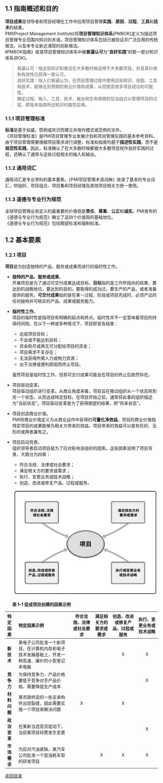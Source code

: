 ## 1.1 指南概述和目的
**项目成果**是领导者和项目经理在工作中应用项目管理**实践**、**原则**、**过程**、**工具**和**技术**的结果。  
PMI(Project Management Institute)将**项目管理知识体系**(PMBOK)定义为描述项目管理专业范围内知识的术语。项目管理知识体系包括已被验证并广泛应用的传统做法，以及本专业新近涌现的创新做法。  
《PMBOK指南》收录项目管理知识体系中被**普遍认可**为“**良好实践**”的那一部分知识体系(BOK)。  
> 普遍认可：指这些知识和做法在大多数时候适用于大多数项目，并且其价值和有效性已获得一致认可。  
> 良好实践：指人们普遍认为，在项目管理过程中使用这些知识、技能、工具和技术，能够达到预期的商业价值和成果，从而提高很多项目成功的可能性。  
确定过程、输入、工具、技术、输出和生命周期的恰当组合以管理项目的过程，即指本指南所述知识的裁剪应用。  
### 1.1.1 项目管理标准
**标准**是基于权威、惯例或共识而建立并用作模式或范例的文件。  
《项目管理标准》是PMI项目管理专业发展计划和项目管理实践的基本参考资料。由于项目管理需要根据项目需求进行调整，标准和指南均基于**描述性实践**，而不是**规范性实践**。因此，标准确认了在大多数时候都被大多数项目视作良好实践的过程，还确认了通常与这些过程相关的输入和输出。  

### 1.1.2 通用词汇
通用词汇是专业学科的基本要素。《PMI项目管理术语词典》收录了基本的专业词汇，供组织、项目组合、项目集和项目经理及其他项目相关方统一使用。

### 1.1.3 道德与专业行为规范
全球项目管理业务定义的最重要的价值观是**责任**、**尊重**、**公正**和**诚实**。PMI发布的《道德与专业行为规范》确立了这四个价值观的基础地位。  
《道德与专业行为规范》包括期望标准和强制标准。  

## 1.2 基本要素

### 1.2.1 项目
**项目**是为创造独特的产品、服务或成果而进行的临时性工作。  
+ **独特的产品、服务或成果**。  
  开展项目是为了通过可交付成果达成目标。**目标**指的是工作所指向的结果，要达到的战略地位，要达到的目的，要取得的成功过，要生产的产品，或者准备提供的服务。**可交付成果**指的是在某一过程、阶段或项目完成时，必须产出的任何独特并可核实的产品、成果或服务能力。  
+ **临时性工作**。  
  项目的临时性是指项目有明确的起点和终点。临时性并不一定意味着项目的持续时间短。在以下一种或多种情况下，项目即宣告结束：  
	- 达成项目目标；
	- 不会或不能达到目标；
	- 资金耗尽或再无可分配给项目的资金；
	- 项目需求不复存在；
	- 无法获得所需人力或物力资源；
	- 出于法律或便利原因而终止项目。  
	
  虽然项目是临时性工作，但其可交付成果可能会在项目的终止后依然存在。  
+ 项目驱动变革。  
  项目驱动组织进行变革。从商业角度来看，项目旨在推动组织从一个状态转到另一个状态，从而达成特定目标。在项目开始之前，通常将此事的组织描述为“当前状态”。项目驱动变革是为了获得期望的结果，即“将来状态”。  
+ 项目创造商业价值。  
  PMI将商业价值定义为从商业运作中获得的**可量化净效益**。项目的商业价值指特定项目的成果能够为相关方带来的效益。项目带来的效益可以是有形的、无形的或两者兼有之。  
+ 项目启动背景。  
  组织领导者启动项目是为了应对影响该组织的因素。这些因素说明了项目背景，大致分为四类：  
	- 符合法规、法律或社会要求；
	- 满足相关方的要求或需求；
	- 执行、变更业务或技术战略；
	- 创造、改进或修复产品、过程或服务。  
	
  ![项目启动背景](../../static/Part.1/01/项目启动背景.JPG)  
  
  **表 1-1 促成项目创建的因素示例**   
  
| 特定因素 | 特定因素示例 | 符合法规、法律或社会要求 | 满足相关方的要求或需求 | 创造、改进或修复产品、过程或服务 | 执行、变更业务或技术战略 |  
| :---- | :------ | :----: | :----: | :----: | :----: |  
| **新技术** | 某电子公司批准一个新项目，在计算机内存和电子技术发展基础上，开发一种高速、廉价的小型笔记本电脑 | | | X | X |  
| **竞争力** | 为保持竞争力，产品价格要低于竞争对手产品价格，需要降低生产成本 | | | | X |  
| **材料问题** | 某市政桥梁的一些支承构件出现裂缝，因此需要实施一个项目来解决问题 | X | | X |  |  
| **政治变革** | 在某新当选官员促动下，当前某项目经费发生变更 |  |  |  | X |  
| **市场需求** | 为应对汽油紧缺，某汽车公司批准一个低油耗车型的研发项目 |  | X | X | X |  

[返回目录](../../00.目录.md)